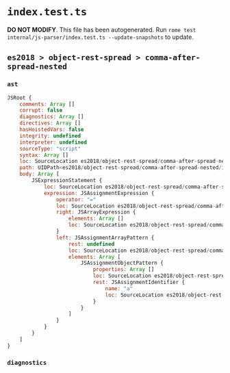 # `index.test.ts`

**DO NOT MODIFY**. This file has been autogenerated. Run `rome test internal/js-parser/index.test.ts --update-snapshots` to update.

## `es2018 > object-rest-spread > comma-after-spread-nested`

### `ast`

```javascript
JSRoot {
	comments: Array []
	corrupt: false
	diagnostics: Array []
	directives: Array []
	hasHoistedVars: false
	integrity: undefined
	interpreter: undefined
	sourceType: "script"
	syntax: Array []
	loc: SourceLocation es2018/object-rest-spread/comma-after-spread-nested/input.js 1:0-1:15
	path: UIDPath<es2018/object-rest-spread/comma-after-spread-nested/input.js>
	body: Array [
		JSExpressionStatement {
			loc: SourceLocation es2018/object-rest-spread/comma-after-spread-nested/input.js 1:0-1:15
			expression: JSAssignmentExpression {
				operator: "="
				loc: SourceLocation es2018/object-rest-spread/comma-after-spread-nested/input.js 1:0-1:14
				right: JSArrayExpression {
					elements: Array []
					loc: SourceLocation es2018/object-rest-spread/comma-after-spread-nested/input.js 1:12-1:14
				}
				left: JSAssignmentArrayPattern {
					rest: undefined
					loc: SourceLocation es2018/object-rest-spread/comma-after-spread-nested/input.js 1:0-1:9
					elements: Array [
						JSAssignmentObjectPattern {
							properties: Array []
							loc: SourceLocation es2018/object-rest-spread/comma-after-spread-nested/input.js 1:1-1:8
							rest: JSAssignmentIdentifier {
								name: "a"
								loc: SourceLocation es2018/object-rest-spread/comma-after-spread-nested/input.js 1:5-1:6 (a)
							}
						}
					]
				}
			}
		}
	]
}
```

### `diagnostics`

```

```
